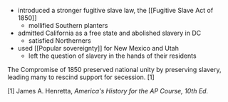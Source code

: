 - introduced a stronger fugitive slave law, the [[Fugitive Slave Act of 1850]]
	- mollified Southern planters
- admitted California as a free state and abolished slavery in DC
	- satisfied Northerners
- used [[Popular sovereignty]] for New Mexico and Utah
	- left the question of slavery in the hands of their residents

The Compromise of 1850 preserved national unity by preserving slavery, leading many to rescind support for secession. [1]

[1] James A. Henretta, *America's History for the AP Course, 10th Ed.*